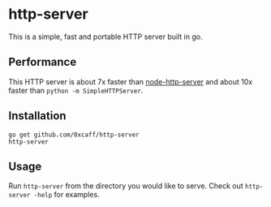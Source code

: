 http-server
==============

This is a simple, fast and portable HTTP server built in go.

Performance
-----------

This HTTP server is about 7x faster than [node-http-server](//github.com/nodeapps/http-server)
and about 10x faster than `python -m SimpleHTTPServer`.

Installation
------------

    go get github.com/0xcaff/http-server
    http-server

Usage
-----

Run `http-server` from the directory you would like to serve. Check out
`http-server -help` for examples.

